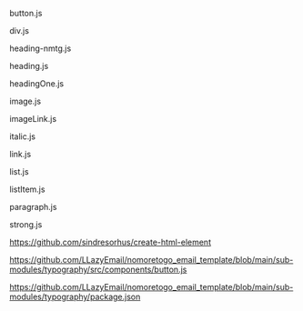 
button.js

div.js

heading-nmtg.js

heading.js

headingOne.js

image.js

imageLink.js

italic.js

link.js

list.js

listItem.js

paragraph.js

strong.js






https://github.com/sindresorhus/create-html-element



https://github.com/LLazyEmail/nomoretogo_email_template/blob/main/sub-modules/typography/src/components/button.js


https://github.com/LLazyEmail/nomoretogo_email_template/blob/main/sub-modules/typography/package.json
